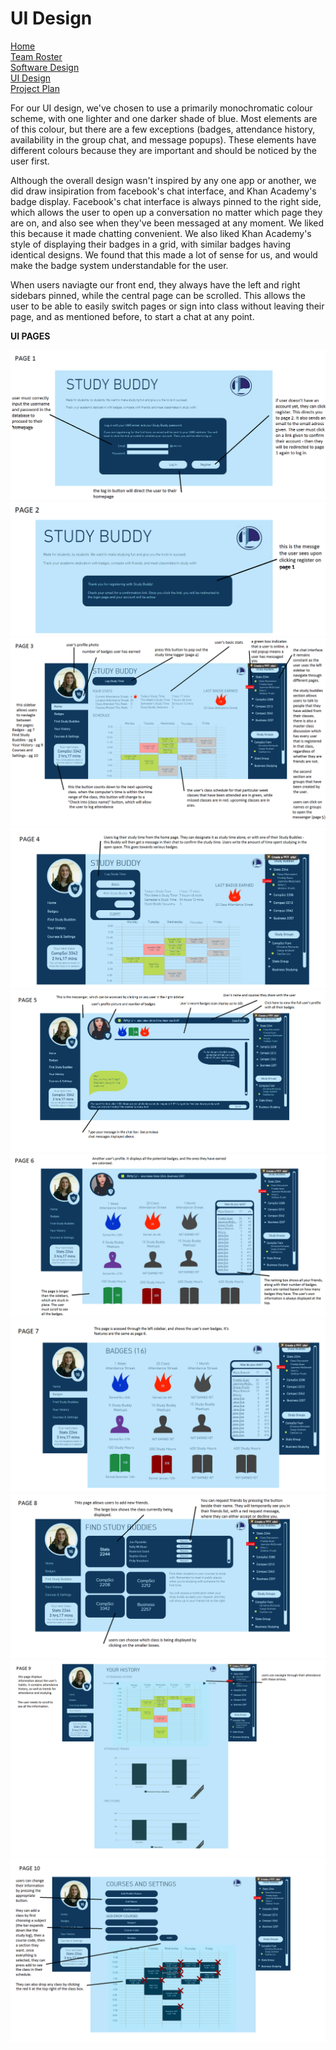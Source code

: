 # UI Design


[Home](README.md)  
[Team Roster](TEAMROSTER.md)  
[Software Design](SOFTWAREDESIGN.md)  
[UI Design](UIDESIGN.md)  
[Project Plan](PROJECTPLAN.md) 

For our UI design, we've chosen to use a primarily monochromatic colour scheme, with one lighter and one darker shade of blue. Most elements are of this colour, but there are a few exceptions (badges, attendance history, availability in the group chat, and message popups). These elements have different colours because they are important and should be noticed by the user first.

Although the overall design wasn't inspired by any one app or another, we did draw insipiration from facebook's chat interface, and Khan Academy's badge display. Facebook's chat interface is always pinned to the right side, which allows the user to open up a conversation no matter which page they are on, and also see when they've been messaged at any moment. We liked this because it made chatting convenient. We also liked Khan Academy's style of displaying their badges in a grid, with similar badges having identical designs. We found that this made a lot of sense for us, and would make the badge system understandable for the user.

When users naviagte our front end, they always have the left and right sidebars pinned, while the central page can be scrolled. This allows the user to be able to easily switch pages or sign into class without leaving their page, and as mentioned before, to start a chat at any point. 

**UI PAGES**

<img src="/UIPages/1 - Login Page.png"  alt="hi" class="inline"/>

<img src="/UIPages/2 - Registration Page.png"  alt="hi" class="inline"/> 

<img src="/UIPages/3 - HomePage.png"  alt="hi" class="inline"/> 

<img src="/UIPages/4 - Study Log.png"  alt="hi" class="inline"/> 

<img src="/UIPages/5 - Messenger.png"  alt="hi" class="inline"/> 

<img src="/UIPages/6 - Other User Profile.png"  alt="hi" class="inline"/> 

<img src="/UIPages/7 - Badges.png"  alt="hi" class="inline"/> 

<img src="/UIPages/8 - Adding Study Buddies.png"  alt="hi" class="inline"/> 

<img src="/UIPages/9 - User History.png"  alt="hi" class="inline"/> 

<img src="/UIPages/10 - Courses and Settings.png" alt="hi" class="inline"/> 
